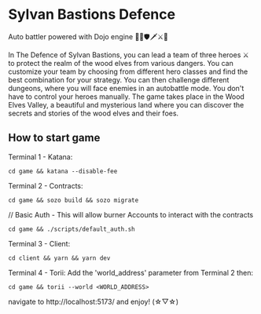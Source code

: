 # Sylvan Bastions Defence

Auto battler powered with Dojo engine 🎇🏹🛡🗡⚔🌟

In The Defence of Sylvan Bastions, you can lead a team of three heroes ⚔ to protect the realm of the wood elves from various dangers. You can customize your team by choosing from different hero classes and find the best combination for your strategy. You can then challenge different dungeons, where you will face enemies in an autobattle mode. You don't have to control your heroes manually. The game takes place in the Wood Elves Valley, a beautiful and mysterious land where you can discover the secrets and stories of the wood elves and their foes.

## How to start game
Terminal 1 - Katana:

```cd game && katana --disable-fee```

Terminal 2 - Contracts:

```cd game && sozo build && sozo migrate```

// Basic Auth - This will allow burner Accounts to interact with the contracts

```cd game && ./scripts/default_auth.sh```

Terminal 3 - Client:

```cd client && yarn && yarn dev```


Terminal 4 - Torii:
Add the 'world_address' parameter from Terminal 2 then:

```cd game && torii --world <WORLD_ADDRESS>```

navigate to http://localhost:5173/ and enjoy! (☆▽☆)